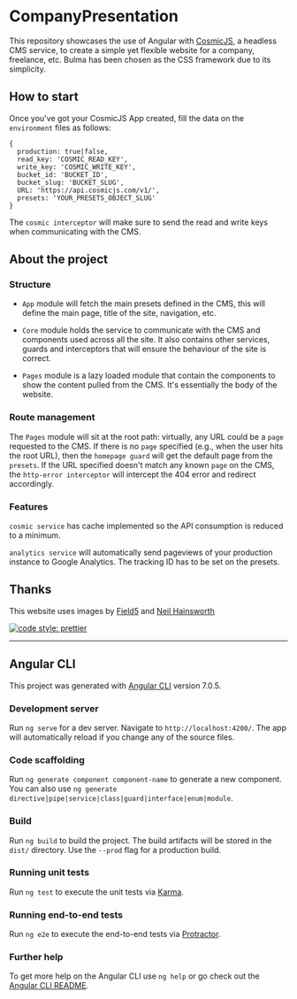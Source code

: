 # CompanyPresentation

This repository showcases the use of Angular with [CosmicJS](cosmicjs.com), a headless CMS service, to create a simple yet flexible website for a company, freelance, etc. Bulma has been chosen as the CSS framework due to its simplicity.

## How to start

Once you've got your CosmicJS App created, fill the data on the `environment` files as follows:
```
{
  production: true|false,
  read_key: 'COSMIC_READ_KEY',
  write_key: 'COSMIC_WRITE_KEY',
  bucket_id: 'BUCKET_ID',
  bucket_slug: 'BUCKET_SLUG',
  URL: 'https://api.cosmicjs.com/v1/',
  presets: 'YOUR_PRESETS_OBJECT_SLUG'
}
```
The `cosmic interceptor` will make sure to send the read and write keys when communicating with the CMS.

## About the project

### Structure

* `App` module will fetch the main presets defined in the CMS, this will define the main page, title of the site, navigation, etc.

* `Core` module holds the service to communicate with the CMS and components used across all the site. It also contains other services, guards and interceptors that will ensure the behaviour of the site is correct.

* `Pages` module is a lazy loaded module that contain the components to show the content pulled from the CMS. It's essentially the body of the website.

### Route management

The `Pages` module will sit at the root path: virtually, any URL could be a `page` requested to the CMS. If there is no `page` specified (e.g., when the user hits the root URL), then the `homepage guard` will get the default page from the `presets`. If the URL specified doesn't match any known `page` on the CMS, the `http-error interceptor` will intercept the 404 error and redirect accordingly.

### Features

`cosmic service` has cache implemented so the API consumption is reduced to a minimum.

`analytics service` will automatically send pageviews of your production instance to Google Analytics. The tracking ID has to be set on the presets.

## Thanks

This website uses images by [Field5](https://www.iconfinder.com/Field5) and [Neil Hainsworth](https://www.iconfinder.com/neilorangepeel)

[![code style: prettier](https://img.shields.io/badge/code_style-prettier-ff69b4.svg?style=flat-square)](https://github.com/prettier/prettier)

------

## Angular CLI

This project was generated with [Angular CLI](https://github.com/angular/angular-cli) version 7.0.5.

### Development server

Run `ng serve` for a dev server. Navigate to `http://localhost:4200/`. The app will automatically reload if you change any of the source files.

### Code scaffolding

Run `ng generate component component-name` to generate a new component. You can also use `ng generate directive|pipe|service|class|guard|interface|enum|module`.

### Build

Run `ng build` to build the project. The build artifacts will be stored in the `dist/` directory. Use the `--prod` flag for a production build.

### Running unit tests

Run `ng test` to execute the unit tests via [Karma](https://karma-runner.github.io).

### Running end-to-end tests

Run `ng e2e` to execute the end-to-end tests via [Protractor](http://www.protractortest.org/).

### Further help

To get more help on the Angular CLI use `ng help` or go check out the [Angular CLI README](https://github.com/angular/angular-cli/blob/master/README.md).
